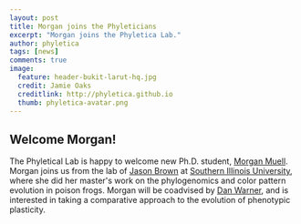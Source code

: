 ```yaml
---
layout: post
title: Morgan joins the Phyleticians
excerpt: "Morgan joins the Phyletica Lab."
author: phyletica
tags: [news]
comments: true
image:
  feature: header-bukit-larut-hq.jpg
  credit: Jamie Oaks
  creditlink: http://phyletica.github.io
  thumb: phyletica-avatar.png
---
```


## Welcome Morgan!

The Phyletical Lab is happy to welcome new Ph.D. student,
[Morgan Muell](https://morganmuell.wixsite.com/home).
Morgan joins us from the lab of
[Jason Brown](https://www.jasonleebrown.org/)
at
[Southern Illinois University](https://siu.edu/),
where she did her master's work on the phylogenomics and color pattern
evolution in poison frogs.
Morgan will be coadvised by
[Dan Warner](https://warnerlab.weebly.com/),
and is interested in taking a comparative approach to the evolution of
phenotypic plasticity.
